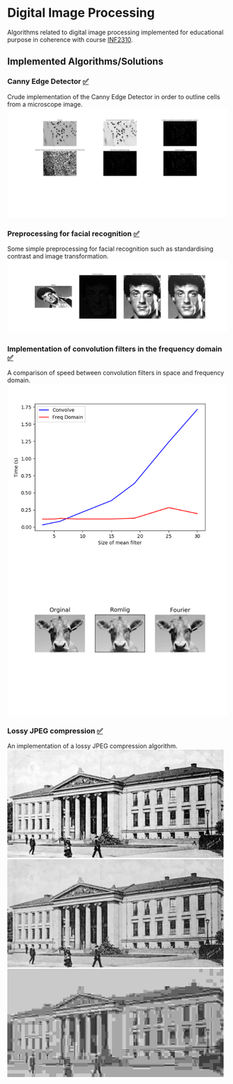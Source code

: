 # Digital Image Processing
Algorithms related to digital image processing implemented for educational purpose in coherence with course [INF2310](https://www.uio.no/studier/emner/matnat/ifi/INF2310/).

## Implemented Algorithms/Solutions
### Canny Edge Detector [:white_check_mark:](canny_edge_detection/)
Crude implementation of the Canny Edge Detector in order to outline cells from a microscope image.
![Example](canny_edge_detection/steps.png)

### Preprocessing for facial recognition [:white_check_mark:](preprocessing_for_facial_recognition/)
Some simple preprocessing for facial recognition such as standardising contrast and image transformation.
![Example](preprocessing_for_facial_recognition/processed.png)

### Implementation of convolution filters in the frequency domain [:white_check_mark:](convolution_in_frequency_domain/)
A comparison of speed between convolution filters in space and frequency domain.
![Example](convolution_in_frequency_domain/1_2.png)
![Time](convolution_in_frequency_domain/1_1.png)

### Lossy JPEG compression [:white_check_mark:](lossy_jpeg_compression/)
An implementation of a lossy JPEG compression algorithm.
![Original](lossy_jpeg_compression/2_1.png)
![Compressed and usable](lossy_jpeg_compression/2_3.png)
![Compressed beyond sanity](lossy_jpeg_compression/2_5.png)
